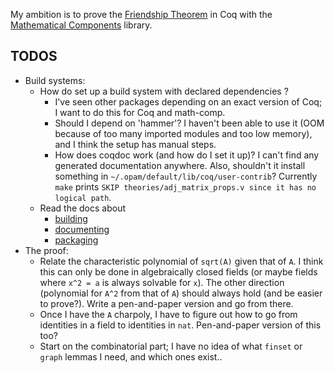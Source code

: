 My ambition is to prove the [Friendship Theorem](https://math.mit.edu/~apost/courses/18.204-2016/18.204_Elizabeth_Walker_final_paper.pdf) in Coq with the [Mathematical Components](https://math-comp.github.io/) library.


## TODOS 
* Build systems:
  * How do set up a build system with declared dependencies ? 
	* I've seen other packages depending on an exact version of Coq; I
      want to do this for Coq and math-comp.
	* Should I depend on 'hammer'? I haven't been able to use it (OOM
      because of too many imported modules and too low memory), and I
      think the setup has manual steps.
	* How does coqdoc work (and how do I set it up)? I can't find any
      generated documentation anywhere. Also, shouldn't it install
      something in `~/.opam/default/lib/coq/user-contrib`? Currently
      `make` prints `SKIP theories/adj_matrix_props.v since it has no`
      `logical path`.
  * Read the docs about 
	* [building](https://coq.inria.fr/refman/practical-tools/utilities.html#building-a-coq-project-with-coq-makefile)
	* [documenting](https://coq.inria.fr/refman/using/tools/coqdoc.html)
	* [packaging](https://coq.inria.fr/opam-packaging.html)
* The proof:
  * Relate the characteristic polynomial of `sqrt(A)` given that of `A`. I think this can only be done in algebraically closed fields (or maybe fields where `x^2 = a` is always solvable for `x`). The other direction (polynomial for `A^2` from that of `A`) should always hold (and be easier to prove?). Write a pen-and-paper version and go from there.
  * Once I have the `A` charpoly, I have to figure out how to go from identities in a field to identities in `nat`. Pen-and-paper version of this too?
  * Start on the combinatorial part; I have no idea of what `finset`
    or `graph` lemmas I need, and which ones exist..
